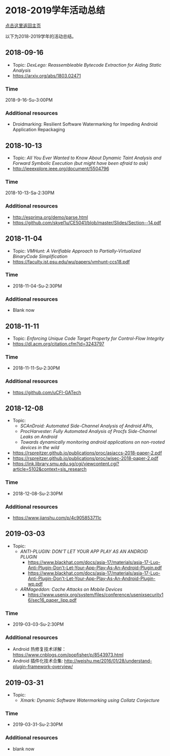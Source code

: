 # 2018-2019学年活动总结

[点击这里返回主页](/)

以下为2018-2019学年的活动总结。

## 2018-09-16

* Topic: *DexLego: Reassembleable Bytecode Extraction for Aiding Static Analysis*
* https://arxiv.org/abs/1803.02471

### Time

2018-9-16-Su-3:00PM

### Additional resources

* Droidmarking: Resilient Software Watermarking for Impeding Android Application Repackaging

## 2018-10-13

* Topic: *All You Ever Wanted to Know About Dynamic Taint Analysis and Forward Symbolic Execution (but might have been afraid to ask)*
* http://ieeexplore.ieee.org/document/5504796

### Time

2018-10-13-Sa-2:30PM

### Additional resources

* http://esprima.org/demo/parse.html
* https://github.com/skyel1u/CE5041/blob/master/Slides/Section--14.pdf

## 2018-11-04

* Topic: *VMHunt: A Verifiable Approach to Partially-Virtualized BinaryCode Simplification*
* https://faculty.ist.psu.edu/wu/papers/vmhunt-ccs18.pdf

### Time

* 2018-11-04-Su-2:30PM

### Additional resources

* Blank now

## 2018-11-11

* Topic: *Enforcing Unique Code Target Property for Control-Flow Integrity*
* https://dl.acm.org/citation.cfm?id=3243797

### Time

* 2018-11-11-Su-2:30PM

### Additional resources

* https://github.com/uCFI-GATech

## 2018-12-08

* Topic: 
  * *SCAnDroid: Automated Side-Channel Analysis of Android APIs*, 
  * *ProcHarvester: Fully Automated Analysis of Procfs Side-Channel Leaks on Android*
  * *Towards dynamically monitoring android applications on non-rooted devices in the wild*
* https://rspreitzer.github.io/publications/proc/asiaccs-2018-paper-2.pdf
* https://rspreitzer.github.io/publications/proc/wisec-2018-paper-2.pdf
* https://ink.library.smu.edu.sg/cgi/viewcontent.cgi?article=5102&context=sis_research

### Time

* 2018-12-08-Su-2:30PM

### Additional resources

* https://www.jianshu.com/p/4c905853711c


## 2019-03-03

* Topic: 
  * *ANTI-PLUGIN: DON’T LET YOUR APP PLAY AS AN ANDROID PLUGIN*
    * https://www.blackhat.com/docs/asia-17/materials/asia-17-Luo-Anti-Plugin-Don't-Let-Your-App-Play-As-An-Android-Plugin.pdf
    * https://www.blackhat.com/docs/asia-17/materials/asia-17-Luo-Anti-Plugin-Don't-Let-Your-App-Play-As-An-Android-Plugin-wp.pdf
  * *ARMageddon: Cache Attacks on Mobile Devices*
    * https://www.usenix.org/system/files/conference/usenixsecurity16/sec16_paper_lipp.pdf

### Time

* 2019-03-03-Su-2:30PM

### Additional resources

* Android 热修复技术详解：https://www.cnblogs.com/popfisher/p/8543973.html
* Android 插件化技术合集: http://weishu.me/2016/01/28/understand-plugin-framework-overview/

## 2019-03-31

* Topic:
	* *Xmark: Dynamic Software Watermarking using Collatz Conjecture*

### Time

* 2019-03-31-Su-2:30PM

### Additional resources

* blank now